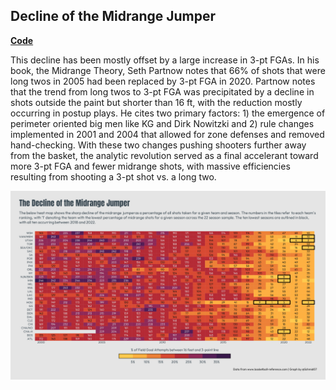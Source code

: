 ## Decline of the Midrange Jumper

[**Code**](https://github.com/schmid07/NBA-R/blob/main/code/08_midrange_heat.R)

This decline has been mostly offset by a large increase in 3-pt FGAs. In his book, the Midrange Theory,
Seth Partnow notes that 66% of shots that were long twos in 2005 had been replaced by 3-pt FGA
in 2020. Partnow notes that the trend from long twos to 3-pt FGA was precipitated by a decline in
shots outside the paint but shorter than 16 ft, with the reduction mostly occurring in postup plays.
He cites two primary factors: 1) the emergence of perimeter oriented big men like KG and Dirk Nowitzki
and 2) rule changes implemented in 2001 and 2004 that allowed for zone defenses and removed hand-checking. With these two changes pushing shooters further away from the basket, the analytic revolution served as a final accelerant toward more 3-pt FGA and fewer midrange shots, with massive efficiencies resulting from shooting a 3-pt shot vs. a long two.

<p align = "center">
<img src = "midrange.png" width = "900">
</p>